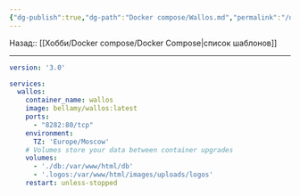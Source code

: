 ```yaml
---
{"dg-publish":true,"dg-path":"Docker compose/Wallos.md","permalink":"/docker-compose/wallos/","updated":"2024-09-24T23:27:18+03:00"}
---
```


Назад:: [[Хобби/Docker compose/Docker Compose\|список шаблонов]]

---
```yaml
version: '3.0'

services:
  wallos:
    container_name: wallos
    image: bellamy/wallos:latest
    ports:
      - "8282:80/tcp"
    environment:
      TZ: 'Europe/Moscow'
    # Volumes store your data between container upgrades
    volumes:
      - './db:/var/www/html/db'
      - '.logos:/var/www/html/images/uploads/logos'
    restart: unless-stopped
```

